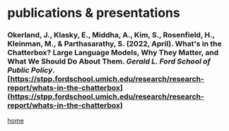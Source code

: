 # publications & presentations

### Okerland, J., **Klasky, E.**, Middha, A., Kim, S., Rosenfield, H., Kleinman, M., & Parthasarathy, S. (2022, April). What's in the Chatterbox? Large Language Models, Why They Matter, and What We Should Do About Them. _Gerald L. Ford School of Public Policy_. [https://stpp.fordschool.umich.edu/research/research-report/whats-in-the-chatterbox](https://stpp.fordschool.umich.edu/research/research-report/whats-in-the-chatterbox)

[home](README.md)
